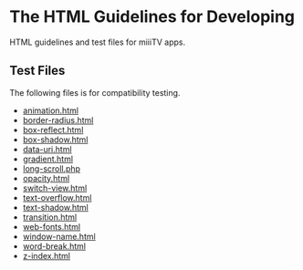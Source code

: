 # The HTML Guidelines for Developing 

HTML guidelines and test files for miiiTV apps.

## Test Files

The following files is for compatibility testing.

* [animation.html](http://josephj.com/lab/2012/qt-webkit/animation.html)
* [border-radius.html](http://josephj.com/lab/2012/qt-webkit/border-radius.html)
* [box-reflect.html](http://josephj.com/lab/2012/qt-webkit/box-reflect.html)
* [box-shadow.html](http://josephj.com/lab/2012/qt-webkit/box-shadow.htm)
* [data-uri.html](http://josephj.com/lab/2012/qt-webkit/data-uri.html)
* [gradient.html](http://josephj.com/lab/2012/qt-webkit/gradient.html)
* [long-scroll.php](http://josephj.com/lab/2012/qt-webkit/long-scroll.php)
* [opacity.html](http://josephj.com/lab/2012/qt-webkit/opacity.html)
* [switch-view.html](http://josephj.com/lab/2012/qt-webkit/switch-view.html)
* [text-overflow.html](http://josephj.com/lab/2012/qt-webkit/text-overflow.html)
* [text-shadow.html](http://josephj.com/lab/2012/qt-webkit/text-shadow.html)
* [transition.html](http://josephj.com/lab/2012/qt-webkit/transition.html)
* [web-fonts.html](http://josephj.com/lab/2012/qt-webkit/web-fonts.html)
* [window-name.html](http://josephj.com/lab/2012/qt-webkit/window-name.html)
* [word-break.html](http://josephj.com/lab/2012/qt-webkit/word-break.html)
* [z-index.html](http://josephj.com/lab/2012/qt-webkit/z-index.html)
